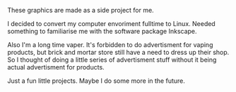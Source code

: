These graphics are made as a side project for me. 

I decided to convert my computer envoriment fulltime to Linux. Needed something to familiarise me with the software package Inkscape.

Also I'm a long time vaper. It's forbidden to do advertisment for vaping products, but brick and mortar store still have a need to dress up their shop. So I thought of doing a little series of advertisment stuff without it being actual advertisment for products. 

Just a fun little projects. Maybe I do some more in the future.
